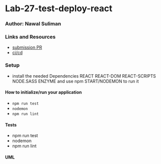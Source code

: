 # Lab-27-test-deploy-react

### Author: Nawal Suliman 

### Links and Resources
- [submission PR](https://github.com/401-advanced-javascript-Nawal/Lab-27-test-deploy-react/pull/1)
- [ci/cd](https://github.com/401-advanced-javascript-Nawal/Lab-27-test-deploy-react/actions)

### Setup
- install the needed Dependencies REACT REACT-DOM REACT-SCRIPTS NODE.SASS ENZYME and use npm START/NODEMON to run it 

#### How to initialize/run your application 
- `npm run test`
- `nodemon`
- `npm run lint` 

#### Tests
- npm run test
- nodemon  
- npm run lint 

#### UML
